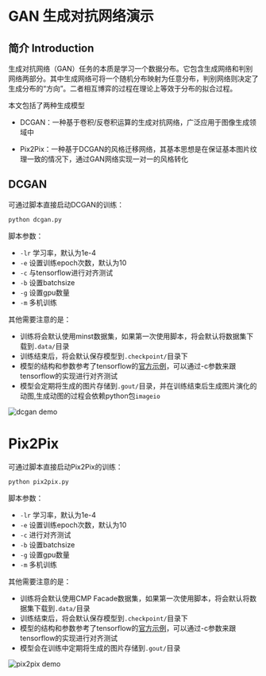 # GAN 生成对抗网络演示



## 简介 Introduction

生成对抗网络（GAN）任务的本质是学习一个数据分布。它包含生成网络和判别网络两部分。其中生成网络可将一个随机分布映射为任意分布，判别网络则决定了生成分布的“方向”。二者相互博弈的过程在理论上等效于分布的拟合过程。



本文包括了两种生成模型

- DCGAN：一种基于卷积/反卷积运算的生成对抗网络，广泛应用于图像生成领域中

- Pix2Pix：一种基于DCGAN的风格迁移网络，其基本思想是在保证基本图片纹理一致的情况下，通过GAN网络实现一对一的风格转化



## DCGAN

可通过脚本直接启动DCGAN的训练：

```bash
python dcgan.py
```

脚本参数：

- `-lr` 学习率，默认为1e-4
-  `-e` 设置训练epoch次数，默认为10
- `-c` 与tensorflow进行对齐测试
- `-b` 设置batchsize
- `-g` 设置gpu数量
- `-m` 多机训练


其他需要注意的是：

- 训练将会默认使用minst数据集，如果第一次使用脚本，将会默认将数据集下载到`.data/`目录
- 训练结束后，将会默认保存模型到`.checkpoint/`目录下
- 模型的结构和参数参考了tensorflow的[官方示例](https://www.tensorflow.org/tutorials/generative/dcgan)，可以通过-c参数来跟tensorflow的实现进行对齐测试
- 模型会定期将生成的图片存储到`.gout/`目录，并在训练结束后生成图片演化的动图,生成动图的过程会依赖python包`imageio`

![dcgan demo](https://github.com/Oneflow-Inc/OneFlow-Benchmark/blob/dev_gan/Generative/pic/1.png)

# Pix2Pix



可通过脚本直接启动Pix2Pix的训练：

```bash
python pix2pix.py
```

脚本参数：

- `-lr` 学习率，默认为1e-4
-  `-e` 设置训练epoch次数，默认为10
- `-c` 进行对齐测试
- `-b` 设置batchsize
- `-g` 设置gpu数量
- `-m` 多机训练



其他需要注意的是：

- 训练将会默认使用CMP Facade数据集，如果第一次使用脚本，将会默认将数据集下载到`.data/`目录
- 训练结束后，将会默认保存模型到`.checkpoint/`目录下
- 模型的结构和参数参考了tensorflow的[官方示例](https://www.tensorflow.org/tutorials/generative/pix2pix)，可以通过-c参数来跟tensorflow的实现进行对齐测试
- 模型会在训练中定期将生成的图片存储到`.gout/`目录

![pix2pix demo](https://github.com/Oneflow-Inc/OneFlow-Benchmark/blob/dev_gan/Generative/pic/2.png)
